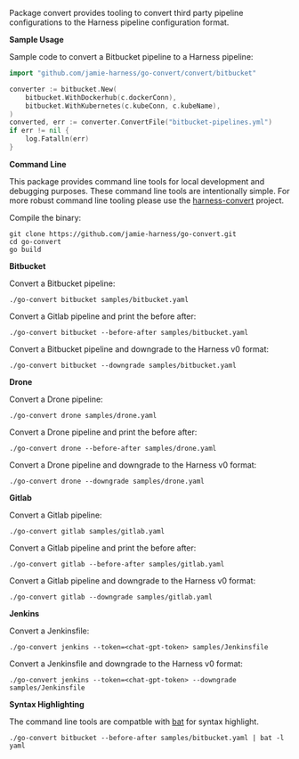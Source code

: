 Package convert provides tooling to convert third party pipeline configurations to the Harness pipeline configuration format.


__Sample Usage__

Sample code to convert a Bitbucket pipeline to a Harness pipeline:

```Go
import "github.com/jamie-harness/go-convert/convert/bitbucket"
```

```Go
converter := bitbucket.New(
	bitbucket.WithDockerhub(c.dockerConn),
	bitbucket.WithKubernetes(c.kubeConn, c.kubeName),
)
converted, err := converter.ConvertFile("bitbucket-pipelines.yml")
if err != nil {
	log.Fatalln(err)
}
```

__Command Line__

This package provides command line tools for local development and debugging purposes. These command line tools are intentionally simple. For more robust command line tooling please use the [harness-convert](https://github.com/harness/harness-convert) project.

Compile the binary:

```
git clone https://github.com/jamie-harness/go-convert.git
cd go-convert
go build
```

__Bitbucket__

Convert a Bitbucket pipeline:

```
./go-convert bitbucket samples/bitbucket.yaml
```

Convert a Gitlab pipeline and print the before after:

```
./go-convert bitbucket --before-after samples/bitbucket.yaml
```

Convert a Bitbucket pipeline and downgrade to the Harness v0 format:

```
./go-convert bitbucket --downgrade samples/bitbucket.yaml
```

__Drone__

Convert a Drone pipeline:

```
./go-convert drone samples/drone.yaml
```

Convert a Drone pipeline and print the before after:

```
./go-convert drone --before-after samples/drone.yaml
```

Convert a Drone pipeline and downgrade to the Harness v0 format:

```
./go-convert drone --downgrade samples/drone.yaml
```

__Gitlab__

Convert a Gitlab pipeline:

```
./go-convert gitlab samples/gitlab.yaml
```

Convert a Gitlab pipeline and print the before after:

```
./go-convert gitlab --before-after samples/gitlab.yaml
```

Convert a Gitlab pipeline and downgrade to the Harness v0 format:

```
./go-convert gitlab --downgrade samples/gitlab.yaml
```

__Jenkins__

Convert a Jenkinsfile:

```
./go-convert jenkins --token=<chat-gpt-token> samples/Jenkinsfile
```

Convert a Jenkinsfile and downgrade to the Harness v0 format:

```
./go-convert jenkins --token=<chat-gpt-token> --downgrade samples/Jenkinsfile
```

__Syntax Highlighting__

The command line tools are compatble with [bat](https://github.com/sharkdp/bat) for syntax highlight.

```
./go-convert bitbucket --before-after samples/bitbucket.yaml | bat -l yaml
```
